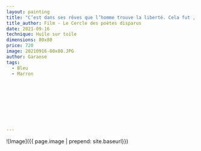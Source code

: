 ```yaml
---
layout: painting
title: "C’est dans ses rêves que l’homme trouve la liberté. Cela fut , est, et restera la vérité."    
title_author: Film - Le Cercle des poètes disparus                                                          
date: 2021-09-16
technique: Huile sur toile 
dimensions: 80x80
price: 720
image: 20210916-80x80.JPG
author: Garanse
tags:
  - Bleu
  - Marron
  
  
  
  
  
  
  
  
  
---
```

![Image]({{ page.image | prepend: site.baseurl}})

